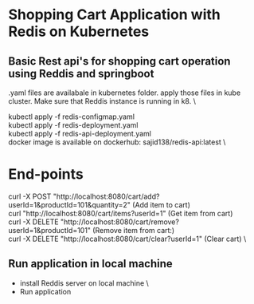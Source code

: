 # Shopping Cart Application with Redis on Kubernetes ##############################################################

## Basic Rest api's for shopping cart operation using Reddis and springboot 
.yaml files are availabale in kubernetes folder. apply those files in kube cluster.
Make sure that Reddis instance is running in k8. \

 kubectl apply -f redis-configmap.yaml \
 kubectl apply -f redis-deployment.yaml \
 kubectl apply -f redis-api-deployment.yaml \
 docker image is available on dockerhub: sajid138/redis-api:latest \

# End-points

  curl -X POST "http://localhost:8080/cart/add?userId=1&productId=101&quantity=2" (Add item to cart) \
  curl "http://localhost:8080/cart/items?userId=1" (Get item from cart) \
  curl -X DELETE "http://localhost:8080/cart/remove?userId=1&productId=101" (Remove item from cart:) \
  curl -X DELETE "http://localhost:8080/cart/clear?userId=1" (Clear cart) \

## Run application in local machine

  - install Reddis server on local machine \
  - Run application




  

